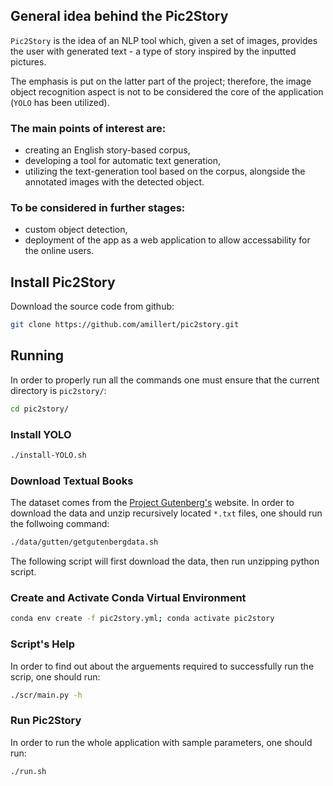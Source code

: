 ## General idea behind the Pic2Story
`Pic2Story` is the idea of an NLP tool which, given a set of images, provides the user with generated text - a type of story inspired by the inputted pictures.

The emphasis is put on the latter part of the project; therefore, the image object recognition aspect is not to be considered the core of the application (`YOLO` has been utilized).

### The main points of interest are:
- creating an English story-based corpus,
- developing a tool for automatic text generation,
- utilizing the text-generation tool based on the corpus, alongside the annotated images with the detected object.

### To be considered in further stages:
- custom object detection,
- deployment of the app as a web application to allow accessability for the online users.

## Install Pic2Story
Download the source code from github: 
``` bash
git clone https://github.com/amillert/pic2story.git
```

## Running
In order to properly run all the commands one must ensure that the current directory is `pic2story/`:
``` bash
cd pic2story/
```

### Install YOLO
``` bash
./install-YOLO.sh
```

### Download Textual Books
The dataset comes from the [Project Gutenberg's](https://www.gutenberg.org/) website. In order to download the data and unzip recursively located `*.txt` files, one should run the follwoing command:
``` bash
./data/gutten/getgutenbergdata.sh
```
The following script will first download the data, then run unzipping python script.

### Create and Activate Conda Virtual Environment

``` bash
conda env create -f pic2story.yml; conda activate pic2story
```

### Script's Help
In order to find out about the arguements required to successfully run the scrip, one should run:
``` bash
./scr/main.py -h
```

### Run Pic2Story
In order to run the whole application with sample parameters, one should run:
``` bash
./run.sh
```
